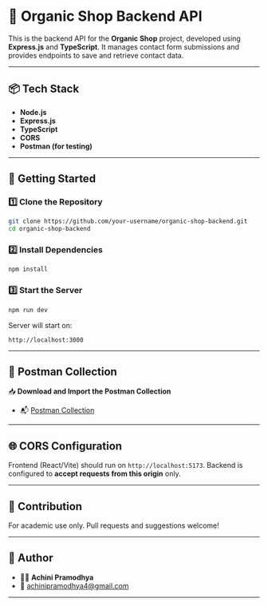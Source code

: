 # 🌿 Organic Shop Backend API

This is the backend API for the **Organic Shop** project, developed using **Express.js** and **TypeScript**. It manages contact form submissions and provides endpoints to save and retrieve contact data.

---

## 📦 Tech Stack

- **Node.js**
- **Express.js**
- **TypeScript**
- **CORS**
- **Postman (for testing)**

---

## 🚀 Getting Started

### 1️⃣ Clone the Repository

```bash
git clone https://github.com/your-username/organic-shop-backend.git
cd organic-shop-backend
````

### 2️⃣ Install Dependencies

```bash
npm install
```

### 3️⃣ Start the Server

```bash
npm run dev
```

Server will start on:

```
http://localhost:3000
```
---

## 🔗 Postman Collection

📥 **Download and Import the Postman Collection**

- 📬 [Postman Collection](./organic-shop-backend.organic_shop_backend_postman_collection.json)  
---

## 🌐 CORS Configuration

Frontend (React/Vite) should run on `http://localhost:5173`.
Backend is configured to **accept requests from this origin** only.

---

## 🤝 Contribution

For academic use only.
Pull requests and suggestions welcome!

---

## 📩 Author

* 👩‍💻 **Achini Pramodhya**
* 📧 [achinipramodhya4@gmail.com](mailto:achinipramodhya4@gmail.com)

---
